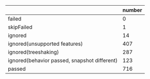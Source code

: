 |  | number |
|----| ---- |
| failed | 0 |
| skipFailed | 1 |
| ignored | 14 |
| ignored(unsupported features) | 407 |
| ignored(treeshaking) | 287 |
| ignored(behavior passed, snapshot different) | 123 |
| passed | 716 |
